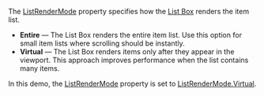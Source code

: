 The [ListRenderMode](https://docs.devexpress.com/Blazor/DevExpress.Blazor.DxListBox-2.ListRenderMode) property specifies how the [List Box](https://docs.devexpress.com/Blazor/DevExpress.Blazor.DxListBox-2) renders the item list.

*   **Entire** — The List Box renders the entire item list. Use this option for small item lists where scrolling should be instantly.
*   **Virtual** — The List Box renders items only after they appear in the viewport. This approach improves performance when the list contains many items.

In this demo, the [ListRenderMode](https://docs.devexpress.com/Blazor/DevExpress.Blazor.DxListBox-2.ListRenderMode) property is set to [ListRenderMode.Virtual](https://docs.devexpress.com/Blazor/DevExpress.Blazor.ListRenderMode).
